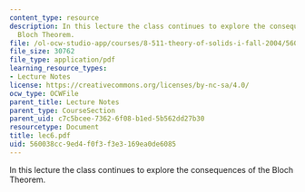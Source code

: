 ```yaml
---
content_type: resource
description: In this lecture the class continues to explore the consequences of the
  Bloch Theorem.
file: /ol-ocw-studio-app/courses/8-511-theory-of-solids-i-fall-2004/560038cc9ed4f0f3f3e3169ea0de6085_lec6.pdf
file_size: 30762
file_type: application/pdf
learning_resource_types:
- Lecture Notes
license: https://creativecommons.org/licenses/by-nc-sa/4.0/
ocw_type: OCWFile
parent_title: Lecture Notes
parent_type: CourseSection
parent_uid: c7c5bcee-7362-6f08-b1ed-5b562dd27b30
resourcetype: Document
title: lec6.pdf
uid: 560038cc-9ed4-f0f3-f3e3-169ea0de6085
---
```

In this lecture the class continues to explore the consequences of the Bloch Theorem.